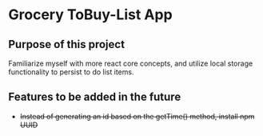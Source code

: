 # Grocery ToBuy-List App

## Purpose of this project
Familiarize myself with more react core concepts, and utilize local storage functionality to persist to do list items. 

## Features to be added in the future
- <strike>Instead of generating an id based on the getTime() method, install npm UUID</strike>
